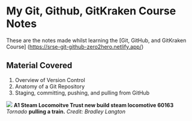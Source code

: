# My Git, Github, GitKraken Course Notes

These are the notes made whilst learning the [Git, GitHub, and GitKraken Course] (https://srse-git-github-zero2hero.netlify.app/)

## Material Covered
1. Overview of Version Control
2. Anatomy of a Git Repository
3. Staging, committing, pushing, and pulling from GitHub

![](https://www.railadvent.co.uk/wp-content/uploads/2021/11/50072465_1171888272975170_2312192748993642496_n.jpg)
**A1 Steam Locomoitve Trust new build steam locomotive 60163** _Tornado_ **pulling a train.** _Credit: Bradley Langton_
